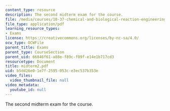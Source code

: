 ```yaml
---
content_type: resource
description: The second midterm exam for the course.
file: /media/courses/10-37-chemical-and-biological-reaction-engineering-spring-2007/b5dd26e01e7f2595053ce3ec537b353e_midterm2.pdf
file_type: application/pdf
learning_resource_types:
- Exams
license: https://creativecommons.org/licenses/by-nc-sa/4.0/
ocw_type: OCWFile
parent_title: Exams
parent_type: CourseSection
parent_uid: 66846f61-a88e-f89c-f09f-e14e1b717cd3
resourcetype: Document
title: midterm2.pdf
uid: b5dd26e0-1e7f-2595-053c-e3ec537b353e
video_files:
  video_thumbnail_file: null
video_metadata:
  youtube_id: null
---
```

The second midterm exam for the course.